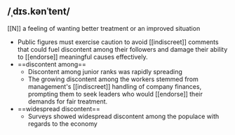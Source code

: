 ## /ˌdɪs.kənˈtent/  
[[N]]
a feeling of wanting better treatment or an improved situation 

- Public figures must exercise caution to avoid [[indiscreet]] comments that could fuel discontent among their followers and damage their ability to [[endorse]] meaningful causes effectively.
- ==discontent among== 
	- Discontent among junior ranks was rapidly spreading
	- The growing discontent among the workers stemmed from management's [[indiscreet]] handling of company finances, prompting them to seek leaders who would [[endorse]] their demands for fair treatment.
- ==widespread discontent==
	- Surveys showed widespread discontent among the populace with regards to the economy
